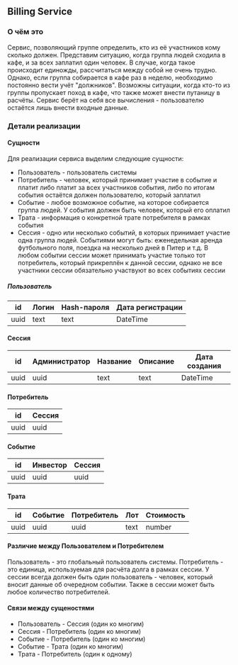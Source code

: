 ## Billing Service

### О чём это
Сервис, позволяющий группе определить, кто из её участников кому сколько
должен. Представим ситуацию, когда группа людей сходила в кафе, и за всех
заплатил один человек. В случае, когда такое происходит единожды,
рассчитаться между собой не очень трудно. Однако, если группа собирается
в кафе раз в неделю, необходимо постоянно вести учёт "должников".
Возможны ситуации, когда кто-то из группы пропускает поход в кафе, что
также может внести путаницу в расчёты. Сервис берёт на себя все
вычисления - пользователю остаётся лишь внести входные данные.

### Детали реализации
#### Сущности
Для реализации сервиса выделим следующие сущности:
* Пользователь - пользователь системы
* Потребитель - человек, который принимает участие в событие и платит
либо платит за всех участников события, либо по итогам события остаётся
должен пользователю, который заплатил
* Событие - любое возможное событие, на которое собирается группа людей.
У события должен быть человек, который его оплатил
* Трата - информация о конкретной трате потребителя в рамках события
* Сессия - одно или несколько событий, в которых принимает участие одна
группа людей. Событиями могут быть: еженедельная аренда футбольного поля,
поездка на несколько дней в Питер и т.д. В любом событии сессии может
принимать участие только тот потребитель, который прикреплён к данной
сессии, однако не все участники сессии обязательно участвуют во всех
событиях сессии

##### Пользователь
|  id | Логин | Hash-пароля | Дата регистрации |
| --- | ----- | ----------- | ---------------- |
| uuid|  text |        text |         DateTime |

#### Сессия
|  id | Администратор | Название | Описание | Дата создания |
| --- | ------------- | -------- | -------- | ------------- |
| uuid|          uuid |     text |     text |      DateTime |

#### Потребитель
|  id | Сессия |
| --- | ------ |
| uuid|   uuid |

#### Событие
|   id | Инвестор | Сессия |
| ---- | -------- | ------ |
| uuid |     uuid |   uuid |

#### Трата
|   id | Событие | Потребитель |  Лот | Стоимость |
| ---- | ------- | ----------- | ---- | --------- |
| uuid |    uuid |        uuid | text |    number |

#### Различие между Пользователем и Потребителем
Пользователь - это глобальный пользователь системы. Потребитель - это
единица, используемая для расчёта долга в рамках сессии. 
У сессии всегда должен быть один пользователь - человек, который
вносит данные об очередном событии. Также в сессии может быть любое
количество потребителей.

#### Связи между сущеностями
* Пользователь - Сессия (один ко многим)
* Сессия - Потребитель (один ко многим)
* Событие - Потребитель (один ко многим)
* Событие - Трата (один ко многим)
* Трата - Потребитель (один к одному)